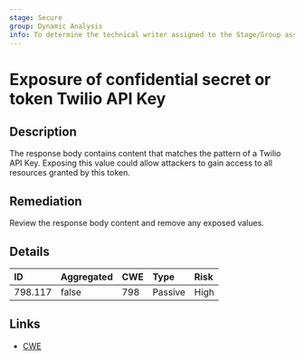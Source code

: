 ```yaml
---
stage: Secure
group: Dynamic Analysis
info: To determine the technical writer assigned to the Stage/Group associated with this page, see https://about.gitlab.com/handbook/engineering/ux/technical-writing/#assignments
---
```


# Exposure of confidential secret or token Twilio API Key

## Description

The response body contains content that matches the pattern of a Twilio API Key.
Exposing this value could allow attackers to gain access to all resources granted by this token.

## Remediation

Review the response body content and remove any exposed values.

## Details

| ID | Aggregated | CWE | Type | Risk |
|:---|:--------|:--------|:--------|:--------|
| 798.117 | false | 798 | Passive | High |

## Links

- [CWE](https://cwe.mitre.org/data/definitions/798.html)
